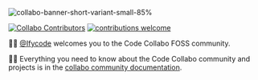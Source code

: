 <!--
## Code Collabo
-->

![collabo-banner-short-variant-small-85%](https://user-images.githubusercontent.com/45185388/235588957-6381f92e-4f32-4225-a159-00ab445a9fb2.png)

[![Collabo Contributors](https://img.shields.io/badge/Collabo%20contributors-23-orange)](https://github.com/code-collabo/.github#collabo-contributors) [![contributions welcome](https://img.shields.io/badge/contributions-welcome-brightgreen.svg?style=flat)](https://code-collabo.gitbook.io/community-doc-v1.0.0/collabo-guidelines/contributing)

🙋‍♀️ [@Ifycode](https://github.com/Ifycode) welcomes you to the Code Collabo FOSS community. 

👩‍💻 Everything you need to know about the Code Collabo community and projects is in the [collabo community documentation](https://code-collabo.gitbook.io/docs).



<!--

![collabo-banner](https://user-images.githubusercontent.com/45185388/235581561-0eb49b96-7f5a-4058-88a7-b372dc015501.png)

![collabo-banner-short](https://user-images.githubusercontent.com/45185388/235582430-1d73b76b-2bd6-45a8-aac5-8859c18ae733.png)

![collabo-banner-short-variant](https://user-images.githubusercontent.com/45185388/235583672-18200d65-2f63-40d5-937a-90dc672651c1.png)

![collabo-banner-short-variant-small](https://user-images.githubusercontent.com/45185388/235584559-5d17d660-41aa-458d-bbb5-b66386e8365e.png)

![collabo-banner-short-variant-small-faint-reversed](https://user-images.githubusercontent.com/45185388/235585508-c0bc7de0-f468-48a2-9bfd-ba8674341b2c.png)

![collabo-banner-short-variant-small-faint](https://user-images.githubusercontent.com/45185388/235584952-a2713f58-120d-4588-bb76-d713e0388b7b.png)

![collabo-banner-short-variant-small-faint-40%](https://user-images.githubusercontent.com/45185388/235586919-5d810a63-03cb-417c-853c-3472f712d748.png)

-->

<!--

**Here are some ideas to get you started:**

🙋‍♀️ A short introduction - what is your organization all about?
🌈 Contribution guidelines - how can the community get involved?
👩‍💻 Useful resources - where can the community find your docs? Is there anything else the community should know?
🍿 Fun facts - what does your team eat for breakfast?
🧙 Remember, you can do mighty things with the power of [Markdown](https://guides.github.com/features/mastering-markdown/)
-->
